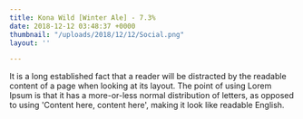```yaml
---
title: Kona Wild [Winter Ale] - 7.3%
date: 2018-12-12 03:48:37 +0000
thumbnail: "/uploads/2018/12/12/Social.png"
layout: ''

---
```

It is a long established fact that a reader will be distracted by the  readable content of a page when looking at its layout. The point of  using Lorem Ipsum is that it has a more-or-less normal distribution of  letters, as opposed to using 'Content here, content here', making it  look like readable English.  